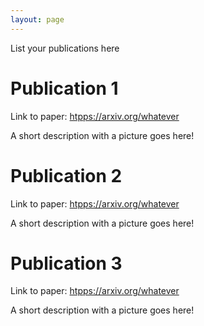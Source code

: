 ```yaml
---
layout: page
---
```


List your publications here

# Publication 1

Link to paper: [htpps://arxiv.org/whatever](https://arxiv.org)

A short description with a picture goes here!

# Publication 2

Link to paper: [htpps://arxiv.org/whatever](https://arxiv.org)

A short description with a picture goes here!

# Publication 3

Link to paper: [htpps://arxiv.org/whatever](https://arxiv.org)

A short description with a picture goes here!